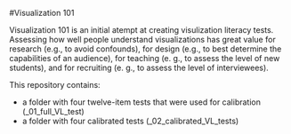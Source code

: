 #Visualization 101

Visualization 101 is an initial atempt at creating visulization literacy tests. Assessing how well people understand visualizations has great value for research (e.g., to avoid confounds), for design (e.g., to best determine the capabilities of an audience), for teaching (e. g., to assess the level of new students), and for recruiting (e. g., to assess the level of interviewees).

This repository contains:
- a folder with four twelve-item tests that were used for calibration (_01_full_VL_test)
- a folder with four calibrated tests (_02_calibrated_VL_tests)